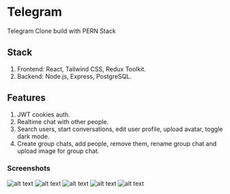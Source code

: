 # Telegram

Telegram Clone build with PERN Stack

## Stack

1. Frontend: React, Tailwind CSS, Redux Toolkit.
2. Backend: Node.js, Express, PostgreSQL.

## Features

1. JWT cookies auth.
2. Realtime chat with other people.
3. Search users, start conversations, edit user profile, upload avatar, toggle dark mode.
4. Create group chats, add people, remove them, rename group chat and upload image for group chat.

### Screenshots

![alt text](https://imgur.com/OOju48F.png 'App Photo')
![alt text](https://imgur.com/nibAr9K.png 'App Photo')
![alt text](https://imgur.com/VuAyCJh.png 'App Photo')
![alt text](https://imgur.com/jzVRtnj.png 'App Photo')
![alt text](https://imgur.com/t4tLIgX.png 'App Photo')
